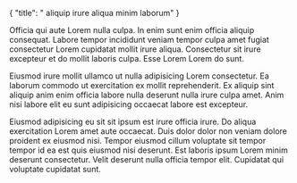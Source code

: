 {
  "title": " aliquip irure aliqua minim laborum"
}

Officia qui aute Lorem nulla culpa. In enim sunt enim officia aliquip consequat. Labore tempor incididunt veniam tempor culpa amet fugiat consectetur Lorem cupidatat mollit irure aliqua. Consectetur sit irure excepteur et do mollit laboris culpa. Esse Lorem Lorem do sunt.

Eiusmod irure mollit ullamco ut nulla adipisicing Lorem consectetur. Ea laborum commodo ut exercitation ex mollit reprehenderit. Ex aliquip sint aliquip anim enim officia labore nulla deserunt nulla irure culpa amet. Anim nisi labore elit eu sunt adipisicing occaecat labore est excepteur.

Eiusmod adipisicing eu sit sit ipsum est irure officia irure. Do aliqua exercitation Lorem amet aute occaecat. Duis dolor dolor non veniam dolore proident ex eiusmod nisi. Tempor eiusmod cillum voluptate sit tempor tempor id ea est quis eiusmod nisi deserunt. Est laboris ipsum Lorem minim deserunt consectetur. Velit deserunt nulla officia tempor elit. Cupidatat qui voluptate cupidatat sunt.